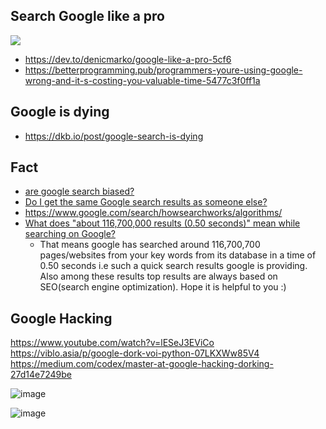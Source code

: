 ## Search Google like a pro
![](https://preview.redd.it/5z9q1edwkjr41.jpg?width=640&crop=smart&auto=webp&s=313f52f1e4c329ab13f4a6f337874460efc1433b)

- https://dev.to/denicmarko/google-like-a-pro-5cf6
- https://betterprogramming.pub/programmers-youre-using-google-wrong-and-it-s-costing-you-valuable-time-5477c3f0ff1a

## Google is dying
- https://dkb.io/post/google-search-is-dying

## Fact
- [are google search biased?](https://www.quora.com/Are-Google-search-results-biased)
- [Do I get the same Google search results as someone else?](https://www.quora.com/Do-I-get-the-same-Google-search-results-as-someone-else/answer/Phillip-Remaker)
- https://www.google.com/search/howsearchworks/algorithms/
- [What does "about 116,700,000 results (0.50 seconds)" mean while searching on Google?](https://www.quora.com/What-does-about-116-700-000-results-0-50-seconds-mean-while-searching-on-Google)
  - That means google has searched around 116,700,700 pages/websites from your key words from its database in a time of 0.50 seconds i.e such a quick search results google is providing. Also among these results top results are always based on SEO(search engine optimization). Hope it is helpful to you :)


## Google Hacking

https://www.youtube.com/watch?v=lESeJ3EViCo
https://viblo.asia/p/google-dork-voi-python-07LKXWw85V4
https://medium.com/codex/master-at-google-hacking-dorking-27d14e7249be

![image](https://user-images.githubusercontent.com/22516811/163724849-9b891f67-e738-46ff-ac3a-5d9622b626e4.png)

![image](https://user-images.githubusercontent.com/22516811/163724875-be8e32c0-987f-403c-9599-4fe185b47ea3.png)


